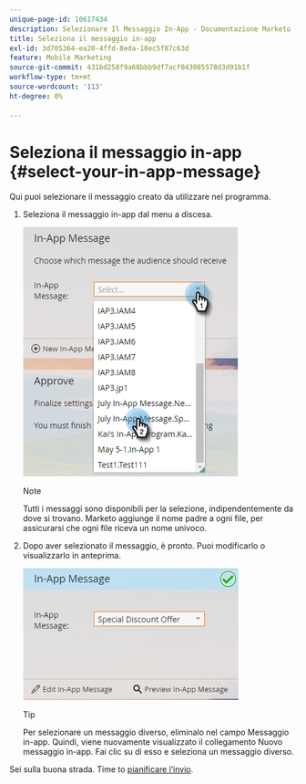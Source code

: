 ```yaml
---
unique-page-id: 10617434
description: Selezionare Il Messaggio In-App - Documentazione Marketo - Documentazione Del Prodotto
title: Seleziona il messaggio in-app
exl-id: 3d705364-ea20-4ffd-8eda-10ec5f87c63d
feature: Mobile Marketing
source-git-commit: 431bd258f9a68bbb9df7acf043085578d3d91b1f
workflow-type: tm+mt
source-wordcount: '113'
ht-degree: 0%

---
```


# Seleziona il messaggio in-app {#select-your-in-app-message}

Qui puoi selezionare il messaggio creato da utilizzare nel programma.

1. Seleziona il messaggio in-app dal menu a discesa.

   ![](assets/image2016-5-9-15-3a43-3a3.png)

   >[!NOTE]
   >
   >Tutti i messaggi sono disponibili per la selezione, indipendentemente da dove si trovano. Marketo aggiunge il nome padre a ogni file, per assicurarsi che ogni file riceva un nome univoco.

1. Dopo aver selezionato il messaggio, è pronto. Puoi modificarlo o visualizzarlo in anteprima.

   ![](assets/image2016-5-9-15-3a41-3a48.png)

   >[!TIP]
   >
   >Per selezionare un messaggio diverso, eliminalo nel campo Messaggio in-app. Quindi, viene nuovamente visualizzato il collegamento Nuovo messaggio in-app. Fai clic su di esso e seleziona un messaggio diverso.

Sei sulla buona strada. Time to [pianificare l’invio](/help/marketo/product-docs/mobile-marketing/in-app-messages/sending-your-in-app-message/schedule-your-in-app-message.md).
